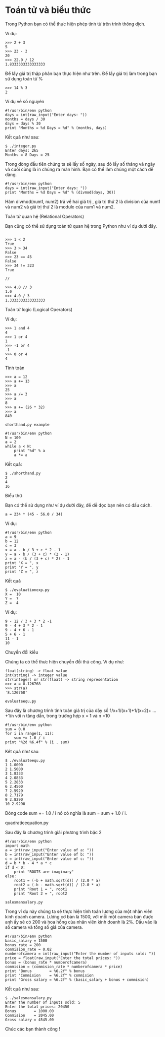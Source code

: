 # Toán tử và biểu thức

Trong Python bạn có thể thực hiện phép tính từ trên trình thông dịch.

Ví dụ:

```text
>>> 2 + 3
5
>>> 23 - 3
20
>>> 22.0 / 12
1.8333333333333333
```

Để lấy giá trị thập phân bạn thực hiện như trên. Để lấy giá trị làm trong bạn sử dụng toán tử %

```text
>>> 14 % 3
2
```

Ví dụ về số nguyên

```text
#!/usr/bin/env python
days = int(raw_input("Enter days: "))
months = days / 30
days = days % 30
print "Months = %d Days = %d" % (months, days)
```

Kết quả như sau:

```text
$ ./integer.py
Enter days: 265
Months = 8 Days = 25
```

Trong dòng đầu tiên chúng ta sẽ lấy số ngày, sau đó lấy số tháng và ngày và cuối cùng là in chúng ra màn hình. Bạn có thể làm chúng một cách dễ dàng.

```text
#!/usr/bin/env python
days = int(raw_input("Enter days: "))
print "Months = %d Days = %d" % (divmod(days, 30))
```

Hàm divmod\(num1, num2\) trả về hai giá trị , giá trị thứ 2 là division của num1 và num2 và giá trị thứ 2 là modulo của num1 và num2.

Toán tử quan hệ (Relational Operators)

Bạn cũng có thể sử dụng toán tử quan hệ trong Python như ví dụ dưới đây.

```text

>>> 1 < 2
True
>>> 3 > 34
False
>>> 23 == 45
False
>>> 34 != 323
True

//

>>> 4.0 // 3
1.0
>>> 4.0 / 3
1.3333333333333333
```

Toán tử logic (Logical Operators)

Ví dụ:

```text
>>> 1 and 4
4
>>> 1 or 4
1
>>> -1 or 4
-1
>>> 0 or 4
4
```
Tính toán

```text
>>> a = 12
>>> a += 13
>>> a
25
>>> a /= 3
>>> a
8
>>> a += (26 * 32)
>>> a
840
```

```text
shorthand.py example

#!/usr/bin/env python
N = 100
a = 2
while a < N:
    print "%d" % a
    a *= a
```

Kết quả:

```text
$ ./shorthand.py
2
4
16
```

Biểu thứ

Bạn có thể sử dụng như ví dụ dưới đây, để dễ đọc bạn nên có dấu cách.

```text
a = 234 * (45 - 56.0 / 34)
```

Ví dụ:

```text
#!/usr/bin/env python
a = 9
b = 12
c = 3
x = a - b / 3 + c * 2 - 1
y = a - b / (3 + c) * (2 - 1)
z = a - (b / (3 + c) * 2) - 1
print "X = ", x
print "Y = ", y
print "Z = ", z
```

Kết quả

```text
$ ./evaluationexp.py
X =  10
Y =  7
Z =  4
```

Ví dụ:

```text
9 - 12 / 3 + 3 * 2 -1
9 - 4 + 3 * 2 - 1
9 - 4 + 6 - 1
5 + 6 - 1
11 - 1
10
```

Chuyển đổi kiểu

Chúng ta có thể thưc hiện chuyển đổi thủ công. Ví dụ như:

```text
float(string) -> float value
int(string) -> integer value
str(integer) or str(float) -> string representation
>>> a = 8.126768
>>> str(a)
'8.126768'

evaluateequ.py
```

Sau đây là chương trình tính toán giá trị của dãy số 1/x+1/\(x+1\)+1/\(x+2\)+ ... +1/n với n tăng dần, trong trường hợp x = 1 và n =10

```text
#!/usr/bin/env python
sum = 0.0
for i in range(1, 11):
    sum += 1.0 / i
print "%2d %6.4f" % (i , sum)
```

Kết quả như sau:

```text
$ ./evaluateequ.py
1 1.0000
2 1.5000
3 1.8333
4 2.0833
5 2.2833
6 2.4500
7 2.5929
8 2.7179
9 2.8290
10 2.9290
```

Dòng code sum += 1.0 / i nó có nghĩa là sum = sum + 1.0 / i.

quadraticequation.py

Sau đây là chương trình giải phương trình bậc 2

```text
#!/usr/bin/env python
import math
a = int(raw_input("Enter value of a: "))
b = int(raw_input("Enter value of b: "))
c = int(raw_input("Enter value of c: "))
d = b * b - 4 * a * c
if d < 0:
    print "ROOTS are imaginary"
else:
    root1 = (-b + math.sqrt(d)) / (2.0 * a)
    root2 = (-b - math.sqrt(d)) / (2.0 * a)
    print "Root 1 = ", root1
    print "Root 2 = ", root2

salesmansalary.py
```

Trong ví dụ này chúng ta sẽ thực hiện tính toán lương của một nhân viên kinh doanh camera. Lương cơ bản là 1500, với mỗi một camera bán được anh ấy sẽ có 200 và hoa hồng của nhân viên kinh doanh là 2%. Đầu vào là số camera và tổng số giá của camera.

```text
#!/usr/bin/env python
basic_salary = 1500
bonus_rate = 200
commision_rate = 0.02
numberofcamera = int(raw_input("Enter the number of inputs sold: "))
price = float(raw_input("Enter the total prices: "))
bonus = (bonus_rate * numberofcamera)
commision = (commision_rate * numberofcamera * price)
print "Bonus        = %6.2f" % bonus
print "Commision    = %6.2f" % commision
print "Gross salary = %6.2f" % (basic_salary + bonus + commision)
```

Kết quả như sau:

```text
$ ./salesmansalary.py
Enter the number of inputs sold: 5
Enter the total prices: 20450
Bonus        = 1000.00
Commision    = 2045.00
Gross salary = 4545.00
```
Chúc các bạn thành công !
